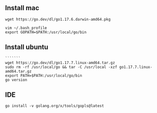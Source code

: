 
Install mac
-------------

    wget https://go.dev/dl/go1.17.6.darwin-amd64.pkg

    vim ~/.bash_profile
    export GOPATH=$PATH:/usr/local/go/bin

Install ubuntu
---------------
    ```````
    wget https://go.dev/dl/go1.17.7.linux-amd64.tar.gz
    sudo rm -rf /usr/local/go && tar -C /usr/local -xzf go1.17.7.linux-amd64.tar.gz
    export PATH=$PATH:/usr/local/go/bin
    go version 

IDE
-------

    go install -v golang.org/x/tools/gopls@latest